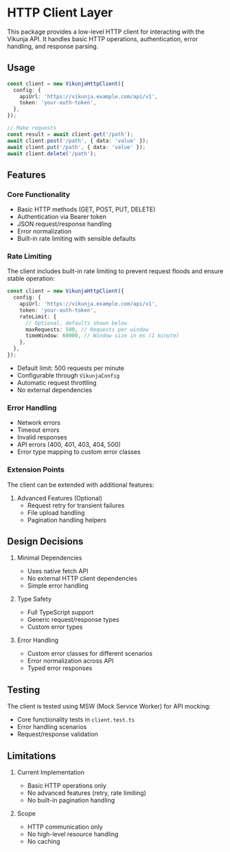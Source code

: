 # HTTP Client Layer

This package provides a low-level HTTP client for interacting with the Vikunja API. It handles basic HTTP operations, authentication, error handling, and response parsing.

## Usage

```typescript
const client = new VikunjaHttpClient({
  config: {
    apiUrl: 'https://vikunja.example.com/api/v1',
    token: 'your-auth-token',
  },
});

// Make requests
const result = await client.get('/path');
await client.post('/path', { data: 'value' });
await client.put('/path', { data: 'value' });
await client.delete('/path');
```

## Features

### Core Functionality

- Basic HTTP methods (GET, POST, PUT, DELETE)
- Authentication via Bearer token
- JSON request/response handling
- Error normalization
- Built-in rate limiting with sensible defaults

### Rate Limiting

The client includes built-in rate limiting to prevent request floods and ensure stable operation:

```typescript
const client = new VikunjaHttpClient({
  config: {
    apiUrl: 'https://vikunja.example.com/api/v1',
    token: 'your-auth-token',
    rateLimit: {
      // Optional, defaults shown below
      maxRequests: 500, // Requests per window
      timeWindow: 60000, // Window size in ms (1 minute)
    },
  },
});
```

- Default limit: 500 requests per minute
- Configurable through `VikunjaConfig`
- Automatic request throttling
- No external dependencies

### Error Handling

- Network errors
- Timeout errors
- Invalid responses
- API errors (400, 401, 403, 404, 500)
- Error type mapping to custom error classes

### Extension Points

The client can be extended with additional features:

1. Advanced Features (Optional)
   - Request retry for transient failures
   - File upload handling
   - Pagination handling helpers

## Design Decisions

1. Minimal Dependencies

   - Uses native fetch API
   - No external HTTP client dependencies
   - Simple error handling

2. Type Safety

   - Full TypeScript support
   - Generic request/response types
   - Custom error types

3. Error Handling
   - Custom error classes for different scenarios
   - Error normalization across API
   - Typed error responses

## Testing

The client is tested using MSW (Mock Service Worker) for API mocking:

- Core functionality tests in `client.test.ts`
- Error handling scenarios
- Request/response validation

## Limitations

1. Current Implementation

   - Basic HTTP operations only
   - No advanced features (retry, rate limiting)
   - No built-in pagination handling

2. Scope
   - HTTP communication only
   - No high-level resource handling
   - No caching
